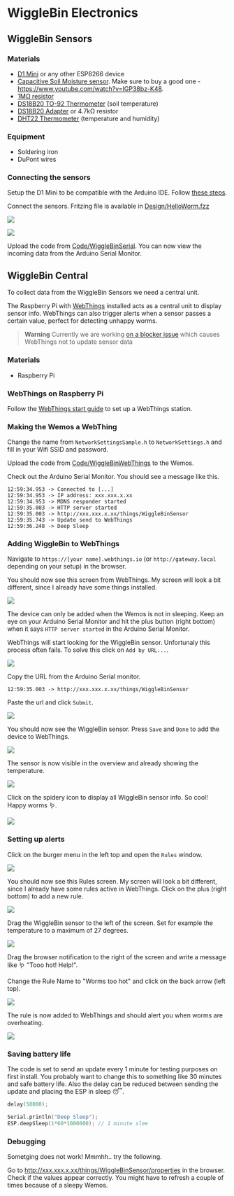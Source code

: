 # WiggleBin Electronics

## WiggleBin Sensors

### Materials
- [D1 Mini](https://www.tinytronics.nl/shop/en/development-boards/microcontroller-boards/with-wi-fi/d1-mini-esp8266-12f-ch340) or any other ESP8266 device
- [Capacitive Soil Moisture sensor](https://www.tinytronics.nl/shop/en/sensors/liquid/capacitive-soil-moisture-sensor-module-with-cable). Make sure to buy a good one - https://www.youtube.com/watch?v=IGP38bz-K48.
- [1MΩ resistor](https://www.tinytronics.nl/shop/en/components/resistors/resistors/1m%CF%89-resistor)
- [DS18B20 TO-92 Thermometer](https://www.tinytronics.nl/shop/en/sensors/temperature/ds18b20-to-92-thermometer-temperature-sensor-with-cable-waterproof-high-temperature-1m) (soil temperature)
- [DS18B20 Adapter](https://www.tinytronics.nl/shop/en/sensors/temperature/ds18b20-adapter) or  4.7kΩ resistor
- [DHT22 Thermometer](https://www.tinytronics.nl/shop/en/sensors/air/humidity/dht22-thermometer-temperature-and-humidity-sensor-module-with-cables) (temperature and humidity)

### Equipment

- Soldering iron
- DuPont wires

### Connecting the sensors

Setup the D1 Mini to be compatible with the Arduino IDE. Follow [these steps](https://github.com/esp8266/Arduino#installing-with-boards-manager).

Connect the sensors. Fritzing file is available in [Design/HelloWorm.fzz](Design/HelloWorm.fzz)

![](Design/HelloWormBreadboardFritzing.png)

![](Design/HelloWormBreadboardRealLife.jpg)

Upload the code from [Code/WiggleBinSerial](Code/WiggleBinSerial). You can now view the incoming data from the Arduino Serial Monitor.

## WiggleBin Central

To collect data from the WiggleBin Sensors we need a central unit. 

The Raspberry Pi with [WebThings](https://webthings.io) installed acts as a central unit to display sensor info. WebThings can also trigger alerts when a sensor passes a certain value, perfect for detecting unhappy worms.

> **Warning**
> Currently we are working [on a blocker issue](https://github.com/studiorabota/wiggle-bin/issues/13 ) which causes WebThings not to update sensor data

### Materials
- Raspberry Pi

### WebThings on Raspberry Pi

Follow the [WebThings start guide](https://webthings.io/docs/gateway-getting-started-guide.html) to set up a WebThings station.

### Making the Wemos a WebThing

Change the name from `NetworkSettingsSample.h` to `NetworkSettings.h` and fill in your Wifi SSID and password. 

Upload the code from [Code/WiggleBinWebThings](Code/WiggleBinWebThings) to the Wemos.

Check out the Arduino Serial Monitor. You should see a message like this. 

```
12:59:34.953 -> Connected to [...]
12:59:34.953 -> IP address: xxx.xxx.x.xx
12:59:34.953 -> MDNS responder started
12:59:35.003 -> HTTP server started
12:59:35.003 -> http://xxx.xxx.x.xx/things/WiggleBinSensor
12:59:35.743 -> Update send to WebThings
12:59:36.248 -> Deep Sleep
```

### Adding WiggleBin to WebThings

Navigate to `https://[your name].webthings.io` (or `http://gateway.local` depending on your setup) in the browser.

You should now see this screen from WebThings. My screen will look a bit different, since I already have some things installed.

![](Images/WebThings/WebThingsEntranceScreen.png)

The device can only be added when the Wemos is not in sleeping. Keep an eye on your Arduino Serial Monitor and hit the plus button (right bottom) when it says `HTTP server started` in the Arduino Serial Monitor.

WebThings will start looking for the WiggleBin sensor. Unfortunaly this process often fails. To solve this click on `Add by URL...`.

![](Images/WebThings/WebThingsLoadingScreen.png)

Copy the URL from the Arduino Serial monitor.

```
12:59:35.003 -> http://xxx.xxx.x.xx/things/WiggleBinSensor
```

Paste the url and click `Submit`.

![](Images/WebThings/WebThingsAddURL.png)

You should now see the WiggleBin sensor. Press `Save` and `Done` to add the device to WebThings.

![](Images/WebThings/WebThingsSave.png)

The sensor is now visible in the overview and already showing the temperature.

![](Images/WebThings/WebThingsEntranceScreenWithWiggleBinSensor.png)

Click on the spidery icon to display all WiggleBin sensor info. So cool! Happy worms 🪱.

![](Images/WebThings/WebThingsSensorInfo.png)


### Setting up alerts

Click on the burger menu in the left top and open the `Rules` window.

![](Images/WebThings/WebThingRulesOpenMenu.png)
 
You should now see this Rules screen. My screen will look a bit different, since I already have some rules active in WebThings. Click on the plus (right bottom) to add a new rule.

![](Images/WebThings/WebThingsRulesScreen.png)

Drag the WiggleBin sensor to the left of the screen. Set for example the temperature to a maximum of 27 degrees.

![](Images/WebThings/WebThingsRuleLeft.png)

Drag the browser notification to the right of the screen and write a message like 🪱 "Tooo hot! Help!".

Change the Rule Name to "Worms too hot" and click on the back arrow (left top). 

![](Images/WebThings/WebThingsRuleRight.png)

The rule is now added to WebThings and should alert you when worms are overheating.

![](Images/WebThings/WebThingsRuleAdded.png)

### Saving battery life

The code is set to send an update every 1 minute for testing purposes on first install. You probably want to change this to something like 30 minutes and safe battery life. Also the delay can be reduced between sending the update and placing the ESP in sleep 😴.

```C
delay(50000);

Serial.println("Deep Sleep");
ESP.deepSleep(1*60*1000000); // 1 minute slee
```

### Debugging

Sometging does not work! Mmmhh.. try the following.

Go to http://xxx.xxx.x.xx/things/WiggleBinSensor/properties in the browser. Check if the values appear correctly. You might have to refresh a couple of times because of a sleepy Wemos.







